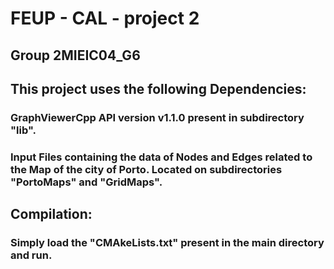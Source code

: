 # FEUP - CAL - project 2
## Group 2MIEIC04_G6

## This project uses the following Dependencies:
### **GraphViewerCpp API** version v1.1.0 present in subdirectory "lib".
### **Input Files** containing the data of Nodes and Edges related to the Map of the city of Porto. Located on subdirectories "PortoMaps" and "GridMaps".

## Compilation:
### Simply load the "CMAkeLists.txt" present in the main directory and run.
